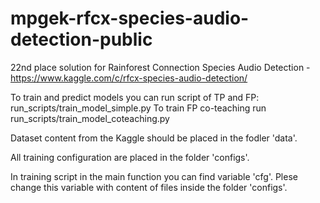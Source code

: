 # mpgek-rfcx-species-audio-detection-public
22nd place solution for Rainforest Connection Species Audio Detection - https://www.kaggle.com/c/rfcx-species-audio-detection/

To train and predict models you can run script of TP and FP: run_scripts/train_model_simple.py
To train FP co-teaching run run_scripts/train_model_coteaching.py

Dataset content from the Kaggle should be placed in the fodler 'data'.

All training configuration are placed in the folder 'configs'.

In training script in the main function you can find variable 'cfg'. Plese change this variable with content of files inside the folder 'configs'.